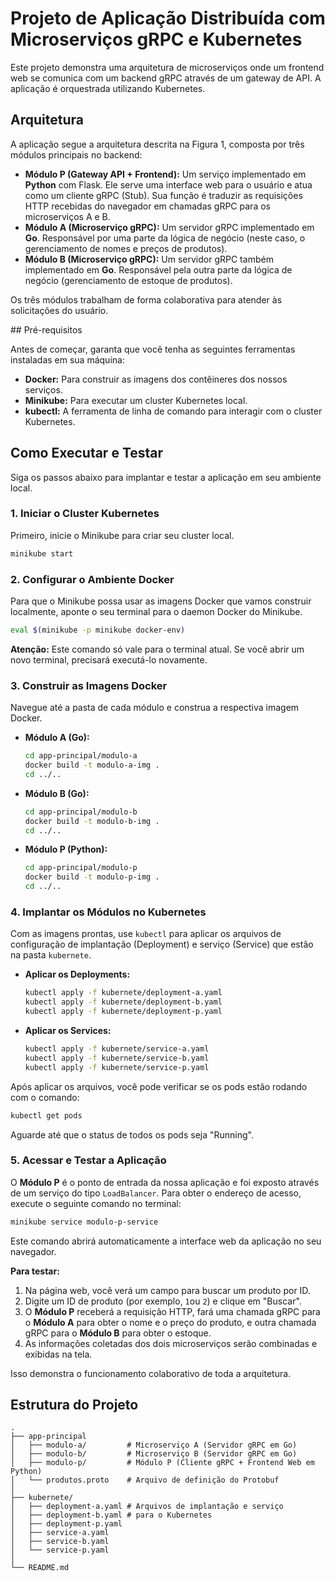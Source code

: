 # Projeto de Aplicação Distribuída com Microserviços gRPC e Kubernetes

Este projeto demonstra uma arquitetura de microserviços onde um frontend web se comunica com um backend gRPC através de um gateway de API. A aplicação é orquestrada utilizando Kubernetes.

## Arquitetura

A aplicação segue a arquitetura descrita na Figura 1, composta por três módulos principais no backend:

  * **Módulo P (Gateway API + Frontend):** Um serviço implementado em **Python** com Flask. Ele serve uma interface web para o usuário e atua como um cliente gRPC (Stub). Sua função é traduzir as requisições HTTP recebidas do navegador em chamadas gRPC para os microserviços A e B.
  * **Módulo A (Microserviço gRPC):** Um servidor gRPC implementado em **Go**. Responsável por uma parte da lógica de negócio (neste caso, o gerenciamento de nomes e preços de produtos).
  * **Módulo B (Microserviço gRPC):** Um servidor gRPC também implementado em **Go**. Responsável pela outra parte da lógica de negócio (gerenciamento de estoque de produtos).

Os três módulos trabalham de forma colaborativa para atender às solicitações do usuário.

 \#\# Pré-requisitos

Antes de começar, garanta que você tenha as seguintes ferramentas instaladas em sua máquina:

  * **Docker:** Para construir as imagens dos contêineres dos nossos serviços.
  * **Minikube:** Para executar um cluster Kubernetes local.
  * **kubectl:** A ferramenta de linha de comando para interagir com o cluster Kubernetes.

## Como Executar e Testar

Siga os passos abaixo para implantar e testar a aplicação em seu ambiente local.

### 1\. Iniciar o Cluster Kubernetes

Primeiro, inicie o Minikube para criar seu cluster local.

```bash
minikube start
```

### 2\. Configurar o Ambiente Docker

Para que o Minikube possa usar as imagens Docker que vamos construir localmente, aponte o seu terminal para o daemon Docker do Minikube.

```bash
eval $(minikube -p minikube docker-env)
```

**Atenção:** Este comando só vale para o terminal atual. Se você abrir um novo terminal, precisará executá-lo novamente.

### 3\. Construir as Imagens Docker

Navegue até a pasta de cada módulo e construa a respectiva imagem Docker.

  * **Módulo A (Go):**

    ```bash
    cd app-principal/modulo-a
    docker build -t modulo-a-img .
    cd ../..
    ```

  * **Módulo B (Go):**

    ```bash
    cd app-principal/modulo-b
    docker build -t modulo-b-img .
    cd ../..
    ```

  * **Módulo P (Python):**

    ```bash
    cd app-principal/modulo-p
    docker build -t modulo-p-img .
    cd ../..
    ```

### 4\. Implantar os Módulos no Kubernetes

Com as imagens prontas, use `kubectl` para aplicar os arquivos de configuração de implantação (Deployment) e serviço (Service) que estão na pasta `kubernete`.

  * **Aplicar os Deployments:**

    ```bash
    kubectl apply -f kubernete/deployment-a.yaml
    kubectl apply -f kubernete/deployment-b.yaml
    kubectl apply -f kubernete/deployment-p.yaml
    ```

  * **Aplicar os Services:**

    ```bash
    kubectl apply -f kubernete/service-a.yaml
    kubectl apply -f kubernete/service-b.yaml
    kubectl apply -f kubernete/service-p.yaml
    ```

Após aplicar os arquivos, você pode verificar se os pods estão rodando com o comando:

```bash
kubectl get pods
```

Aguarde até que o status de todos os pods seja "Running".

### 5\. Acessar e Testar a Aplicação

O **Módulo P** é o ponto de entrada da nossa aplicação e foi exposto através de um serviço do tipo `LoadBalancer`. Para obter o endereço de acesso, execute o seguinte comando no terminal:

```bash
minikube service modulo-p-service
```

Este comando abrirá automaticamente a interface web da aplicação no seu navegador.

**Para testar:**

1.  Na página web, você verá um campo para buscar um produto por ID.
2.  Digite um ID de produto (por exemplo, `1`ou `2`) e clique em "Buscar".
3.  O **Módulo P** receberá a requisição HTTP, fará uma chamada gRPC para o **Módulo A** para obter o nome e o preço do produto, e outra chamada gRPC para o **Módulo B** para obter o estoque.
4.  As informações coletadas dos dois microserviços serão combinadas e exibidas na tela.

Isso demonstra o funcionamento colaborativo de toda a arquitetura.

## Estrutura do Projeto

```
.
├── app-principal
│   ├── modulo-a/         # Microserviço A (Servidor gRPC em Go)
│   ├── modulo-b/         # Microserviço B (Servidor gRPC em Go)
│   ├── modulo-p/         # Módulo P (Cliente gRPC + Frontend Web em Python)
│   └── produtos.proto    # Arquivo de definição do Protobuf
│
├── kubernete/
│   ├── deployment-a.yaml # Arquivos de implantação e serviço
│   ├── deployment-b.yaml # para o Kubernetes
│   ├── deployment-p.yaml
│   ├── service-a.yaml
│   ├── service-b.yaml
│   └── service-p.yaml
│
└── README.md
```